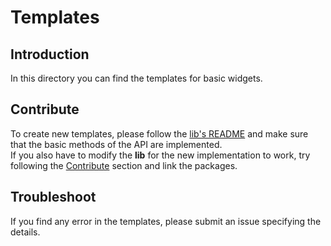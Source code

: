 # Templates

## Introduction
In this directory you can find the templates for basic widgets.

## Contribute
To create new templates, please follow the [lib's README](../lib/README.md#index-file) and make sure that the basic methods of the API are implemented.  
If you also have to modify the <strong>lib</strong> for the new implementation to work, try following the [Contribute](../lib/README.md#contribute) section and link the packages.

## Troubleshoot
If you find any error in the templates, please submit an issue specifying the details.